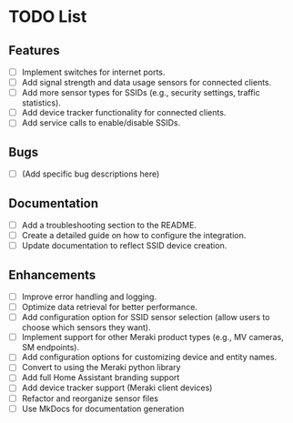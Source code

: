 # TODO List

## Features

- [ ] Implement switches for internet ports.
- [ ] Add signal strength and data usage sensors for connected clients.
- [ ] Add more sensor types for SSIDs (e.g., security settings, traffic statistics).
- [ ] Add device tracker functionality for connected clients.
- [ ] Add service calls to enable/disable SSIDs.

## Bugs

- [ ] (Add specific bug descriptions here)

## Documentation

- [ ] Add a troubleshooting section to the README.
- [ ] Create a detailed guide on how to configure the integration.
- [ ] Update documentation to reflect SSID device creation.

## Enhancements

- [ ] Improve error handling and logging.
- [ ] Optimize data retrieval for better performance.
- [ ] Add configuration option for SSID sensor selection (allow users to
      choose which sensors they want).
- [ ] Implement support for other Meraki product types (e.g., MV cameras,
      SM endpoints).
- [ ] Add configuration options for customizing device and entity names.
- [ ] Convert to using the Meraki python library
- [ ] Add full Home Assistant branding support
- [ ] Add device tracker support (Meraki client devices)
- [ ] Refactor and reorganize sensor files
- [ ] Use MkDocs for documentation generation
